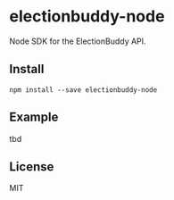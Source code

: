 # electionbuddy-node

Node SDK for the ElectionBuddy API.

## Install

    npm install --save electionbuddy-node

## Example

tbd

## License

MIT
